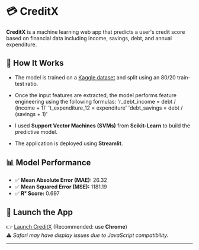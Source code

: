 # 💳 CreditX

**CreditX** is a machine learning web app that predicts a user's credit score based on financial data including income, savings, debt, and annual expenditure.

## 🚀 How It Works

- The model is trained on a [Kaggle dataset]([[https://www.kaggle.com/](https://www.kaggle.com/datasets/conorsully1/credit-score)]) and split using an 80/20 train-test ratio.
- Once the input features are extracted, the model performs feature engineering using the following formulas:
      'r_debt_income = debt / (income + 1)'
      't_expenditure_12 = expenditure'
      'debt_savings = debt / (savings + 1)'

- I used **Support Vector Machines (SVMs)** from **Scikit-Learn** to build the predictive model.
- The application is deployed using **Streamlit**.

## 📊 Model Performance

- ✅ **Mean Absolute Error (MAE):** 26.32  
- ✅ **Mean Squared Error (MSE):** 1181.19  
- ✅ **R² Score:** 0.697

## 🔗 Launch the App

👉 [Launch CreditX](https://creditx-nyywptbpkg9gkmtym5qeam.streamlit.app/) (Recommended: use **Chrome**)  
⚠️ *Safari may have display issues due to JavaScript compatibility.*

---

